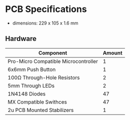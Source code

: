 # PCB Specifications
- dimensions: 229 x 105 x 1.6 mm
## Hardware
| Component | Amount |
|-----------|--------|
| Pro-Micro Compatible Microcontroller | 1 |
| 6x6mm Push Button | 1 |
| 100Ω Through-Hole Resistors | 2 |
| 5mm Through LEDs | 2 |
| 1N4148 Diodes | 47 |
| MX Compatible Swithces | 47 |
| 2u PCB Mounted Stabilizers | 1 |
